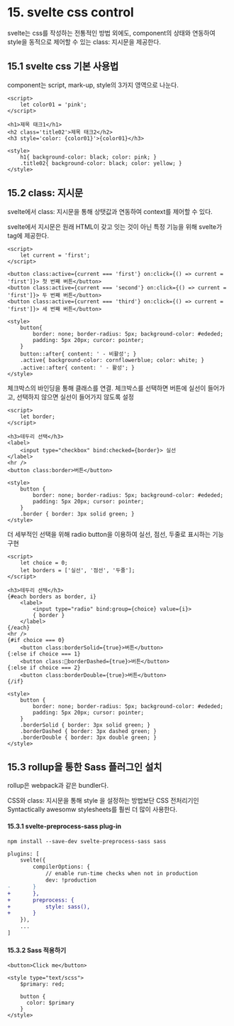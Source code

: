 # 15. svelte css control

svelte는 css를 작성하는 전통적인 방법 외에도, component의 상태와 연동하여 style을 동적으로 제어할 수 있는 class: 지시문을 제공한다.

## 15.1 svelte css 기본 사용법
component는 script, mark-up, style의 3가지 영역으로 나눈다.

```svelte
<script>
	let color01 = 'pink';
</script>

<h1>제목 태크1</h1>
<h2 class='title02'>제목 태크2</h2>
<h3 style='color: {color01}'>{color01}</h3>

<style>
	h1{ background-color: black; color: pink; }
	.title02{ background-color: black; color: yellow; }
</style>
```

## 15.2 class: 지시문
svelte에서 class: 지시문을 통해 상탯값과 연동하여 context를 제어할 수 있다.

svelte에서 지시문은 원래 HTML이 갖고 잇는 것이 아닌 특정 기능을 위해 svelte가 tag에 제공한다.

```svelte
<script>
	let current = 'first';
</script>

<button class:active={current === 'first'} on:click={() => current = 'first']}> 첫 번째 버튼</button>
<button class:active={current === 'second'} on:click={() => current = 'first']}> 두 번째 버튼</button>
<button class:active={current === 'third'} on:click={() => current = 'first']}> 세 번째 버튼</button>

<style>
	button{
		border: none; border-radius: 5px; background-color: #ededed;
		padding: 5px 20px; curcor: pointer;
	}
	button::after{ content: ' - 비활성'; }
	.active{ background-color: cornflowerblue; color: white; }
	.active::after{ content: ' - 활성'; }
</style>
```

체크박스의 바인딩을 통해 클래스를 연결. 체크박스를 선택하면 버튼에 실선이 들어가고, 선택하지 않으면 실선이 들어가지 않도록 설정

```svelte
<script>
	let border;
</script>

<h3>테두리 선택</h3>
<label>
	<input type="checkbox" bind:checked={border}> 실선
</label>
<hr />
<button class:border>버튼</button>

<style>
	button {
		border: none; border-radius: 5px; background-color: #ededed;
		padding: 5px 20px; cursor: pointer;
	}
	.border { border: 3px solid green; }
</style>
```

더 세부적인 선택을 위해 radio button을 이용하여 실선, 점선, 두줄로 표시하는 기능 구현

```svelte
<script>
	let choice = 0;
	let borders = ['실선', '점선', '두줄'];
</script>

<h3>테두리 선택</h3>
{#each borders as border, i}
	<label>
		<input type="radio" bind:group={choice} value={i}>
		{ border }
	</label>
{/each}
<hr />
{#if choice === 0}
	<button class:borderSolid={true}>버튼</button>
{:else if choice === 1}
	<button class:borderDashed={true}>버튼</button>
{:else if choice === 2}
	<button class:borderDouble={true}>버튼</button>
{/if}

<style>
	button {
		border: none; border-radius: 5px; background-color: #ededed;
		padding: 5px 20px; cursor: pointer;
	}
	.borderSolid { border: 3px solid green; }
	.borderDashed { border: 3px dashed green; }
	.borderDouble { border: 3px double green; }
</style>
```

## 15.3 rollup을 통한 Sass 플러그인 설치
rollup은 webpack과 같은 bundler다.

CSS와 class: 지시문을 통해 style 을 설정하는 방법보단 CSS 전처리기인 Syntactically awesomw stylesheets를
훨씬 더 많이 사용한다.

#### 15.3.1 svelte-preprocess-sass plug-in
`npm install --save-dev svelte-preprocess-sass sass`

```diff
plugins: [
    svelte({
	    compilerOptions: {
		    // enable run-time checks when not in production
			dev: !production
-		}
+		},
+		preprocess: {
+			style: sass(),
+		}
	}),
	...
]
```

#### 15.3.2 Sass 적용하기

```sveltehtml
<button>Click me</button>

<style type="text/scss">
    $primary: red;

    button {
      color: $primary
    }
</style>
```